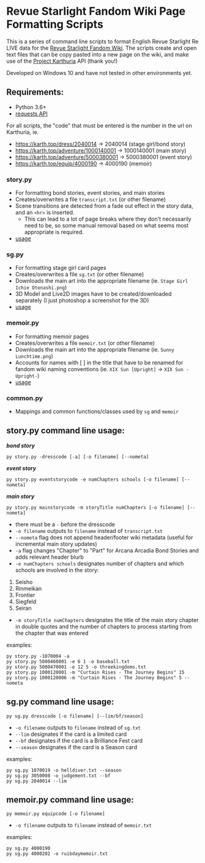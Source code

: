 # Revue Starlight Fandom Wiki Page Formatting Scripts

This is a series of command line scripts to format English Revue Starlight Re LIVE data for the [Revue Starlight Fandom Wiki](https://revuestarlight.fandom.com/wiki/Revue_Starlight_Wiki). The scripts create and open text files that can be copy pasted into a new page on the wiki, and make use of the [Project Karthuria](http://karth.top) API (thank you!)

Developed on Windows 10 and have not tested in other environments yet. 

## Requirements:
* Python 3.6+
* [requests API](https://docs.python-requests.org/en/latest/user/install/#install)

For all scripts, the "code" that must be entered is the number in the url on Karthuria, ie. 
* https://karth.top/dress/2040014 -> 2040014 (stage girl/bond story)
* https://karth.top/adventure/1000140001 -> 1000140001 (main story)
* https://karth.top/adventure/5000380001 -> 5000380001 (event story)
* https://karth.top/equip/4000190 -> 4000190 (memoir)

### story.py
* For formatting bond stories, event stories, and main stories
* Creates/overwrites a file `transcript.txt` (or other filename)
* Scene transitions are detected from a fade out effect in the story data, and an `<hr>` is inserted.
  * This can lead to a lot of page breaks where they don't necessarily need to be, so some manual removal based on what seems most appropriate is required.
* [usage](#storypy-command-line-usage)

### sg.py
* For formatting stage girl card pages
* Creates/overwrites a file `sg.txt` (or other filename)
* Downloads the main art into the appropriate filename (ie. `Stage Girl Ichie Otonashi.png`)
* 3D Model and Live2D images have to be created/downloaded separately (I just photoshop a screenshot for the 3D)
* [usage](#sgpy-command-line-usage)

### memoir.py
* For formatting memoir pages
* Creates/overwrites a file `memoir.txt` (or other filename)
* Downloads the main art into the appropriate filename (ie. `Sunny Lunchtime.png`)
* Accounts for names with [ ] in the title that have to be renamed for fandom wiki naming conventions (ie. `XIX Sun [Upright]` -> `XIX Sun -Upright-`)
* [usage](#memoirpy-command-line-usage)

### common.py
* Mappings and common functions/classes used by `sg` and `memoir`

## story.py command line usage:
***bond story***
```
py story.py -dresscode [-a] [-o filename] [--nometa]
```
***event story***
```
py story.py eventstorycode -e numChapters schools [-o filename] [--nometa]
```
***main story***
```
py story.py mainstorycode -m storyTitle numChapters [-o filename] [--nometa]
```
* there must be a `-` before the dresscode
* `-o filename` outputs to `filename` instead of `transcript.txt`
* `--nometa` flag does not append header/footer wiki metadata (useful for incremental main story updates)
* `-a` flag changes "Chapter" to "Part" for Arcana Arcadia Bond Stories and adds relevant header blurb
* `-e numChapters schools` designates number of chapters and which schools are involved in the story:
1. Seisho
2. Rinmeikan
3. Frontier
4. Siegfeld
5. Seiran
* `-m storyTitle numChapters` designates the title of the main story chapter in double quotes and the number of chapters to process starting from the chapter that was entered

examples:
```
py story.py -1070004 -a
py story.py 5000460001 -e 6 1 -o baseball.txt
py story.py 5000470001 -e 12 5 -o threekingdoms.txt
py story.py 1000120001 -m "Curtain Rises - The Journey Begins" 15
py story.py 1000120006 -m "Curtain Rises - The Journey Begins" 5 --nometa
```
## sg.py command line usage:
```
py sg.py dresscode [-o filename] [--lim/bf/season]
```
* `-o filename` outputs to `filename` instead of `sg.txt`
* `--lim` designates if the card is a limited card
* `--bf` designates if the card is a Brilliance Fest card
* `--season` designates if the card is a Season card

examples:
```
py sg.py 1070019 -o helldiver.txt --season
py sg.py 3050008 -o judgement.txt --bf
py sg.py 2040014 --lim
```

## memoir.py command line usage:
```
py memoir.py equipcode [-o filename]
```
* `-o filename` outputs to `filename` instead of `memoir.txt`

examples:
```
py sg.py 4000190
py sg.py 4000202 -o ruibdaymemoir.txt
```
